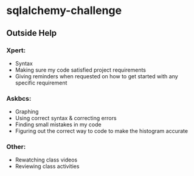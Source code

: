 # sqlalchemy-challenge

## Outside Help

### Xpert:
- Syntax
- Making sure my code satisfied project requirements
- Giving reminders when requested on how to get started with any specific requirement

### Askbcs:
- Graphing
- Using correct syntax & correcting errors
- Finding small mistakes in my code
- Figuring out the correct way to code to make the histogram accurate

### Other:
- Rewatching class videos
- Reviewing class activities
